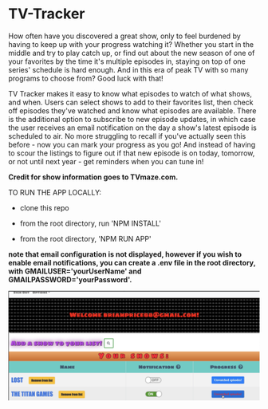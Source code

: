 # TV-Tracker

How often have you discovered a great show, only to feel burdened by having to keep up with your progress watching it? Whether you start in the middle and try to play catch up, or find out about the new season of one of your favorites by the time it's multiple episodes in, staying on top of one series' schedule is hard enough. And in this era of peak TV with so many programs to choose from? Good luck with that!

TV Tracker makes it easy to know what episodes to watch of what shows, and when. Users can select shows to add to their favorites list, then check off episodes they've watched and know what episodes are available. There is the additional option to subscribe to new episode updates, in which case the user receives an email notification on the day a show's latest episode is scheduled to air. No more struggling to recall if you've actually seen this before - now you can mark your progress as you go! And instead of having to scour the listings to figure out if that new episode is on today, tomorrow, or not until next year - get reminders when you can tune in!

**Credit for show information goes to TVmaze.com.**

TO RUN THE APP LOCALLY:

* clone this repo

* from the root directory, run 'NPM INSTALL'

* from the root directory, 'NPM RUN APP'

**note that email configuration is not displayed, however if you wish to enable email notifications, you can create a .env file in the root directory, with GMAILUSER='yourUserName' and GMAILPASSWORD='yourPassword'.**

![TV Tracker](TV-Tracker.png)